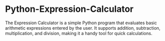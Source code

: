 # Python-Expression-Calculator
The Expression Calculator is a simple Python program that evaluates basic arithmetic expressions entered by the user. It supports addition, subtraction, multiplication, and division, making it a handy tool for quick calculations.
